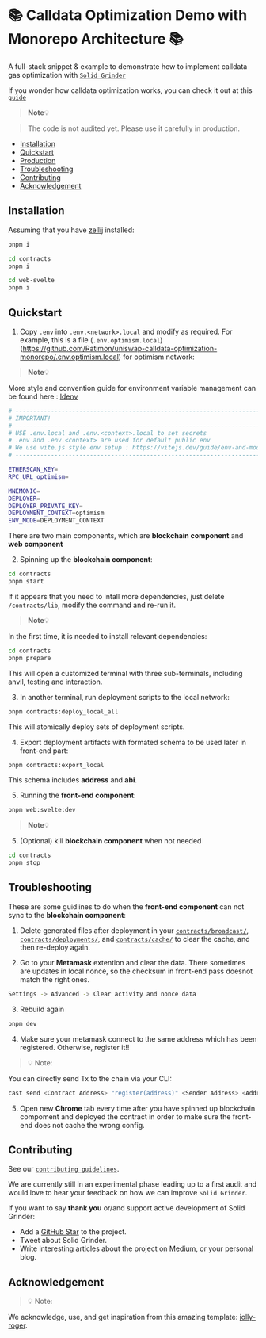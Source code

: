 <h1>📚 Calldata Optimization Demo with Monorepo Architecture 📚</h1>

A full-stack snippet & example to demonstrate how to implement calldata gas optimization with [`Solid Grinder`](https://github.com/Ratimon/solid-grinder)

If you wonder how calldata optimization works, you can check it out at this [`guide`](https://github.com/Ratimon/solid-grinder#how-it-works)

> **Note**💡

> The code is not audited yet. Please use it carefully in production.

- [Installation](#installation)
- [Quickstart](#quickstart)
- [Production](#production)
- [Troubleshooting](#troubleshooting)
- [Contributing](#contributing)
- [Acknowledgement](#acknowledgement)


## Installation

Assuming that you have [zellij](https://zellij.dev/) installed:

```bash
pnpm i
```

```sh
cd contracts
pnpm i
```

```sh
cd web-svelte
pnpm i
```


## Quickstart

1. Copy `.env` into `.env.<network>.local` and modify as required. For example, this is a file (`.env.optimism.local`)(https://github.com/Ratimon/uniswap-calldata-optimization-monorepo/.env.optimism.local) for optimism network:

> **Note**💡

More style and convention guide for environment variable management can be found here : [ldenv](https://github.com/wighawag/ldenv)

```sh
# -------------------------------------------------------------------------------------------------
# IMPORTANT!
# -------------------------------------------------------------------------------------------------
# USE .env.local and .env.<context>.local to set secrets
# .env and .env.<context> are used for default public env
# We use vite.js style env setup : https://vitejs.dev/guide/env-and-mode.html#modes
# -------------------------------------------------------------------------------------------------

ETHERSCAN_KEY=
RPC_URL_optimism=

MNEMONIC=
DEPLOYER=
DEPLOYER_PRIVATE_KEY=
DEPLOYMENT_CONTEXT=optimism
ENV_MODE=DEPLOYMENT_CONTEXT
```

There are two main components, which are **blockchain component** and **web component**

2. Spinning up the **blockchain component**:

```sh
cd contracts
pnpm start
```

If it appears that you need to intall more dependencies, just delete `/contracts/lib`, modify the command and re-run it.

> **Note**💡

In the first time, it is needed to install relevant dependencies:

```sh
cd contracts
pnpm prepare
```

This will open a customized terminal with three sub-terminals, including anvil, testing and interaction.

3. In another terminal, run deployment scripts to the local network:

```sh
pnpm contracts:deploy_local_all
```
This will atomically deploy sets of deployment scripts.

4. Export deployment artifacts with formated schema to be used later in front-end part:

```sh
pnpm contracts:export_local
```
This schema includes **address** and **abi**.

5. Running the **front-end component**:

```sh
pnpm web:svelte:dev
```

> **Note**💡

5. (Optional) kill **blockchain component** when not needed

```sh
cd contracts
pnpm stop
```


## Troubleshooting

These are some guidlines to do when the **front-end component** can not sync to the **blockchain component**:

1. Delete generated files after deployment in your [`contracts/broadcast/`](https://github.com/Ratimon/uniswap-calldata-optimization-monorepo/), [`contracts/deployments/`](https://github.com/Ratimon/uniswap-calldata-optimization-monorepo), and [`contracts/cache/`](https://github.com/Ratimon/uniswap-calldata-optimization-monorepo) to clear the cache, and then re-deploy again.

2. Go to your **Metamask** extention and clear the data. There sometimes are  updates in local nonce, so the checksum in front-end pass doesnot match the right ones.

```sh
Settings -> Advanced -> Clear activity and nonce data
```

3. Rebuild again

```sh
pnpm dev
```

4. Make sure your metamask connect to the same address which has been registered. Otherwise, register it!!

> 💡 Note:

You can directly send Tx to the chain via your CLI:

```sh
cast send <Contract Address> "register(address)" <Sender Address> <Addr as Argument> --private-key <Sender Privatekey>
```

5. Open new **Chrome** tab every time after you have spinned up blockchain compoment and deployed the contract in order to make sure the front-end does not cache the wrong config.


## Contributing

See our [`contributing guidelines`](./CONTRIBUTING.md).

We are currently still in an experimental phase leading up to a first audit and would love to hear your feedback on how we can improve `Solid Grinder`.

If you want to say **thank you** or/and support active development of Solid Grinder:

- Add a [GitHub Star](https://github.com/Ratimon/solid-grinder) to the
  project.
- Tweet about Solid Grinder.
- Write interesting articles about the project on
  [Medium](https://medium.com/), or your personal blog.


## Acknowledgement

> 💡 Note:

We acknowledge, use, and get inspiration from this amazing template: [jolly-roger](https://github.com/wighawag/jolly-roger).